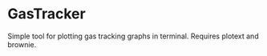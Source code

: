 # GasTracker

Simple tool for plotting gas tracking graphs in terminal. Requires plotext and brownie.
